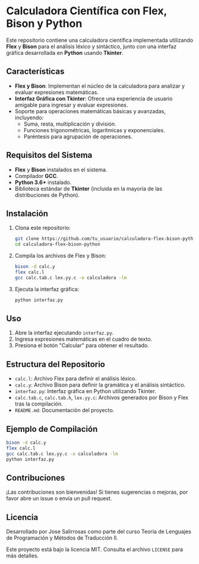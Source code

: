 # Calculadora Científica con Flex, Bison y Python

Este repositorio contiene una calculadora científica implementada utilizando **Flex** y **Bison** para el análisis léxico y sintáctico, junto con una interfaz gráfica desarrollada en **Python** usando **Tkinter**.

## Características

- **Flex y Bison**: Implementan el núcleo de la calculadora para analizar y evaluar expresiones matemáticas.
- **Interfaz Gráfica con Tkinter**: Ofrece una experiencia de usuario amigable para ingresar y evaluar expresiones.
- Soporte para operaciones matemáticas básicas y avanzadas, incluyendo:
  - Suma, resta, multiplicación y división.
  - Funciones trigonométricas, logarítmicas y exponenciales.
  - Paréntesis para agrupación de operaciones.

## Requisitos del Sistema

- **Flex** y **Bison** instalados en el sistema.
- Compilador **GCC**.
- **Python 3.6+** instalado.
- Biblioteca estándar de **Tkinter** (incluida en la mayoría de las distribuciones de Python).

## Instalación

1. Clona este repositorio:
   ```bash
   git clone https://github.com/tu_usuario/calculadora-flex-bison-python.git
   cd calculadora-flex-bison-python
   ```

2. Compila los archivos de Flex y Bison:
   ```bash
   bison -d calc.y
   flex calc.l
   gcc calc.tab.c lex.yy.c -o calculadora -lm
   ```

3. Ejecuta la interfaz gráfica:
   ```bash
   python interfaz.py
   ```

## Uso

1. Abre la interfaz ejecutando `interfaz.py`.
2. Ingresa expresiones matemáticas en el cuadro de texto.
3. Presiona el botón "Calcular" para obtener el resultado.

## Estructura del Repositorio

- `calc.l`: Archivo Flex para definir el análisis léxico.
- `calc.y`: Archivo Bison para definir la gramática y el análisis sintáctico.
- `interfaz.py`: Interfaz gráfica en Python utilizando Tkinter.
- `calc.tab.c`, `calc.tab.h`, `lex.yy.c`: Archivos generados por Bison y Flex tras la compilación.
- `README.md`: Documentación del proyecto.

## Ejemplo de Compilación

```bash
bison -d calc.y
flex calc.l
gcc calc.tab.c lex.yy.c -o calculadora -lm
python interfaz.py
```

## Contribuciones

¡Las contribuciones son bienvenidas! Si tienes sugerencias o mejoras, por favor abre un issue o envía un pull request.

## Licencia
Desarrollado por Jose Salirrosas como parte del curso Teoría de Lenguajes de Programación y Métodos de Traducción II.

Este proyecto está bajo la licencia MIT. Consulta el archivo `LICENSE` para más detalles.
